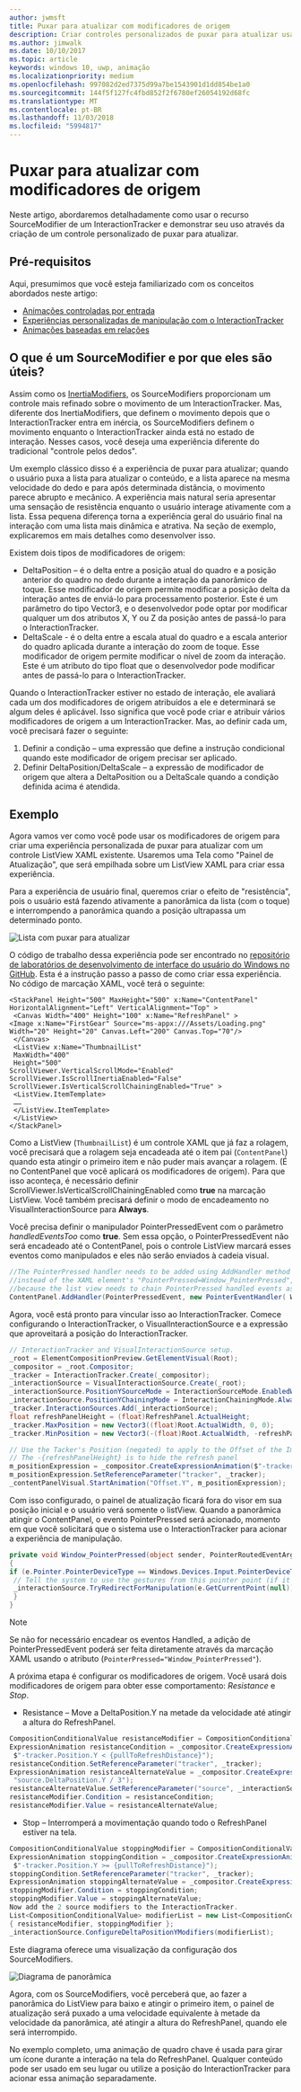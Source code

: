 ```yaml
---
author: jwmsft
title: Puxar para atualizar com modificadores de origem
description: Criar controles personalizados de puxar para atualizar usando SourceModifiers
ms.author: jimwalk
ms.date: 10/10/2017
ms.topic: article
keywords: windows 10, uwp, animação
ms.localizationpriority: medium
ms.openlocfilehash: 997082d2ed7375d99a7be1543901d1dd854be1a0
ms.sourcegitcommit: 144f5f127fc4fbd852f2f6780ef26054192d68fc
ms.translationtype: MT
ms.contentlocale: pt-BR
ms.lasthandoff: 11/03/2018
ms.locfileid: "5994817"
---
```

# <a name="pull-to-refresh-with-source-modifiers"></a>Puxar para atualizar com modificadores de origem

Neste artigo, abordaremos detalhadamente como usar o recurso SourceModifier de um InteractionTracker e demonstrar seu uso através da criação de um controle personalizado de puxar para atualizar.

## <a name="prerequisites"></a>Pré-requisitos

Aqui, presumimos que você esteja familiarizado com os conceitos abordados neste artigo:

- [Animações controladas por entrada](input-driven-animations.md)
- [Experiências personalizadas de manipulação com o InteractionTracker](interaction-tracker-manipulations.md)
- [Animações baseadas em relações](relation-animations.md)

## <a name="what-is-a-sourcemodifier-and-why-are-they-useful"></a>O que é um SourceModifier e por que eles são úteis?

Assim como os [InertiaModifiers](inertia-modifiers.md), os SourceModifiers proporcionam um controle mais refinado sobre o movimento de um InteractionTracker. Mas, diferente dos InertiaModifiers, que definem o movimento depois que o InteractionTracker entra em inércia, os SourceModifiers definem o movimento enquanto o InteractionTracker ainda está no estado de interação. Nesses casos, você deseja uma experiência diferente do tradicional "controle pelos dedos".

Um exemplo clássico disso é a experiência de puxar para atualizar; quando o usuário puxa a lista para atualizar o conteúdo, e a lista aparece na mesma velocidade do dedo e para após determinada distância, o movimento parece abrupto e mecânico. A experiência mais natural seria apresentar uma sensação de resistência enquanto o usuário interage ativamente com a lista. Essa pequena diferença torna a experiência geral do usuário final na interação com uma lista mais dinâmica e atrativa. Na seção de exemplo, explicaremos em mais detalhes como desenvolver isso.

Existem dois tipos de modificadores de origem:

- DeltaPosition – é o delta entre a posição atual do quadro e a posição anterior do quadro no dedo durante a interação da panorâmico de toque. Esse modificador de origem permite modificar a posição delta da interação antes de enviá-lo para processamento posterior. Este é um parâmetro do tipo Vector3, e o desenvolvedor pode optar por modificar qualquer um dos atributos X, Y ou Z da posição antes de passá-lo para o InteractionTracker.
- DeltaScale - é o delta entre a escala atual do quadro e a escala anterior do quadro aplicada durante a interação do zoom de toque. Esse modificador de origem permite modificar o nível de zoom da interação. Este é um atributo do tipo float que o desenvolvedor pode modificar antes de passá-lo para o InteractionTracker.

Quando o InteractionTracker estiver no estado de interação, ele avaliará cada um dos modificadores de origem atribuídos a ele e determinará se algum deles é aplicável. Isso significa que você pode criar e atribuir vários modificadores de origem a um InteractionTracker. Mas, ao definir cada um, você precisará fazer o seguinte:

1. Definir a condição – uma expressão que define a instrução condicional quando este modificador de origem precisar ser aplicado.
1. Definir DeltaPosition/DeltaScale – a expressão de modificador de origem que altera a DeltaPosition ou a DeltaScale quando a condição definida acima é atendida.

## <a name="example"></a>Exemplo

Agora vamos ver como você pode usar os modificadores de origem para criar uma experiência personalizada de puxar para atualizar com um controle ListView XAML existente. Usaremos uma Tela como "Painel de Atualização", que será empilhada sobre um ListView XAML para criar essa experiência.

Para a experiência de usuário final, queremos criar o efeito de "resistência", pois o usuário está fazendo ativamente a panorâmica da lista (com o toque) e interrompendo a panorâmica quando a posição ultrapassa um determinado ponto.

![Lista com puxar para atualizar](images/animation/city-list.gif)

O código de trabalho dessa experiência pode ser encontrado no [repositório de laboratórios de desenvolvimento de interface do usuário do Windows no GitHub](https://github.com/Microsoft/WindowsUIDevLabs). Esta é a instrução passo a passo de como criar essa experiência.
No código de marcação XAML, você terá o seguinte:

```xaml
<StackPanel Height="500" MaxHeight="500" x:Name="ContentPanel" HorizontalAlignment="Left" VerticalAlignment="Top" >
 <Canvas Width="400" Height="100" x:Name="RefreshPanel" >
<Image x:Name="FirstGear" Source="ms-appx:///Assets/Loading.png" Width="20" Height="20" Canvas.Left="200" Canvas.Top="70"/>
 </Canvas>
 <ListView x:Name="ThumbnailList"
 MaxWidth="400"
 Height="500"
ScrollViewer.VerticalScrollMode="Enabled" ScrollViewer.IsScrollInertiaEnabled="False" ScrollViewer.IsVerticalScrollChainingEnabled="True" >
 <ListView.ItemTemplate>
 ……
 </ListView.ItemTemplate>
 </ListView>
</StackPanel>
```

Como a ListView (`ThumbnailList`) é um controle XAML que já faz a rolagem, você precisará que a rolagem seja encadeada até o item pai (`ContentPanel`) quando esta atingir o primeiro item e não puder mais avançar a rolagem. (É no ContentPanel que você aplicará os modificadores de origem). Para que isso aconteça, é necessário definir ScrollViewer.IsVerticalScrollChainingEnabled como **true** na marcação ListView. Você também precisará definir o modo de encadeamento no VisualInteractionSource para **Always**.

Você precisa definir o manipulador PointerPressedEvent com o parâmetro _handledEventsToo_ como **true**. Sem essa opção, o PointerPressedEvent não será encadeado até o ContentPanel, pois o controle ListView marcará esses eventos como manipulados e eles não serão enviados à cadeia visual.

```csharp
//The PointerPressed handler needs to be added using AddHandler method with the //handledEventsToo boolean set to "true"
//instead of the XAML element's "PointerPressed=Window_PointerPressed",
//because the list view needs to chain PointerPressed handled events as well.
ContentPanel.AddHandler(PointerPressedEvent, new PointerEventHandler( Window_PointerPressed), true);
```

Agora, você está pronto para vincular isso ao InteractionTracker. Comece configurando o InteractionTracker, o VisualInteractionSource e a expressão que aproveitará a posição do InteractionTracker.

```csharp
// InteractionTracker and VisualInteractionSource setup.
_root = ElementCompositionPreview.GetElementVisual(Root);
_compositor = _root.Compositor;
_tracker = InteractionTracker.Create(_compositor);
_interactionSource = VisualInteractionSource.Create(_root);
_interactionSource.PositionYSourceMode = InteractionSourceMode.EnabledWithInertia;
_interactionSource.PositionYChainingMode = InteractionChainingMode.Always;
_tracker.InteractionSources.Add(_interactionSource);
float refreshPanelHeight = (float)RefreshPanel.ActualHeight;
_tracker.MaxPosition = new Vector3((float)Root.ActualWidth, 0, 0);
_tracker.MinPosition = new Vector3(-(float)Root.ActualWidth, -refreshPanelHeight, 0);

// Use the Tacker's Position (negated) to apply to the Offset of the Image.
// The -{refreshPanelHeight} is to hide the refresh panel
m_positionExpression = _compositor.CreateExpressionAnimation($"-tracker.Position.Y - {refreshPanelHeight} ");
m_positionExpression.SetReferenceParameter("tracker", _tracker);
_contentPanelVisual.StartAnimation("Offset.Y", m_positionExpression);
```

Com isso configurado, o painel de atualização ficará fora do visor em sua posição inicial e o usuário verá somente o listView. Quando a panorâmica atingir o ContentPanel, o evento PointerPressed será acionado, momento em que você solicitará que o sistema use o InteractionTracker para acionar a experiência de manipulação.

```csharp
private void Window_PointerPressed(object sender, PointerRoutedEventArgs e)
{
if (e.Pointer.PointerDeviceType == Windows.Devices.Input.PointerDeviceType.Touch) {
 // Tell the system to use the gestures from this pointer point (if it can).
 _interactionSource.TryRedirectForManipulation(e.GetCurrentPoint(null));
 }
}
```

> [!NOTE]
> Se não for necessário encadear os eventos Handled, a adição de PointerPressedEvent poderá ser feita diretamente através da marcação XAML usando o atributo (`PointerPressed="Window_PointerPressed"`).

A próxima etapa é configurar os modificadores de origem. Você usará dois modificadores de origem para obter esse comportamento: _Resistance_ e _Stop_.

- Resistance – Move a DeltaPosition.Y na metade da velocidade até atingir a altura do RefreshPanel.

```csharp
CompositionConditionalValue resistanceModifier = CompositionConditionalValue.Create (_compositor);
ExpressionAnimation resistanceCondition = _compositor.CreateExpressionAnimation(
 $"-tracker.Position.Y < {pullToRefreshDistance}");
resistanceCondition.SetReferenceParameter("tracker", _tracker);
ExpressionAnimation resistanceAlternateValue = _compositor.CreateExpressionAnimation(
 "source.DeltaPosition.Y / 3");
resistanceAlternateValue.SetReferenceParameter("source", _interactionSource);
resistanceModifier.Condition = resistanceCondition;
resistanceModifier.Value = resistanceAlternateValue;
```

- Stop – Interromperá a movimentação quando todo o RefreshPanel estiver na tela.

```csharp
CompositionConditionalValue stoppingModifier = CompositionConditionalValue.Create (_compositor);
ExpressionAnimation stoppingCondition = _compositor.CreateExpressionAnimation(
 $"-tracker.Position.Y >= {pullToRefreshDistance}");
stoppingCondition.SetReferenceParameter("tracker", _tracker);
ExpressionAnimation stoppingAlternateValue = _compositor.CreateExpressionAnimation("0");
stoppingModifier.Condition = stoppingCondition;
stoppingModifier.Value = stoppingAlternateValue;
Now add the 2 source modifiers to the InteractionTracker.
List<CompositionConditionalValue> modifierList = new List<CompositionConditionalValue>()
{ resistanceModifier, stoppingModifier };
_interactionSource.ConfigureDeltaPositionYModifiers(modifierList);
```

Este diagrama oferece uma visualização da configuração dos SourceModifiers.

![Diagrama de panorâmica](images/animation/source-modifiers-diagram.png)

Agora, com os SourceModifiers, você perceberá que, ao fazer a panorâmica do ListView para baixo e atingir o primeiro item, o painel de atualização será puxado a uma velocidade equivalente à metade da velocidade da panorâmica, até atingir a altura do RefreshPanel, quando ele será interrompido.

No exemplo completo, uma animação de quadro chave é usada para girar um ícone durante a interação na tela do RefreshPanel. Qualquer conteúdo pode ser usado em seu lugar ou utilize a posição do InteractionTracker para acionar essa animação separadamente.
